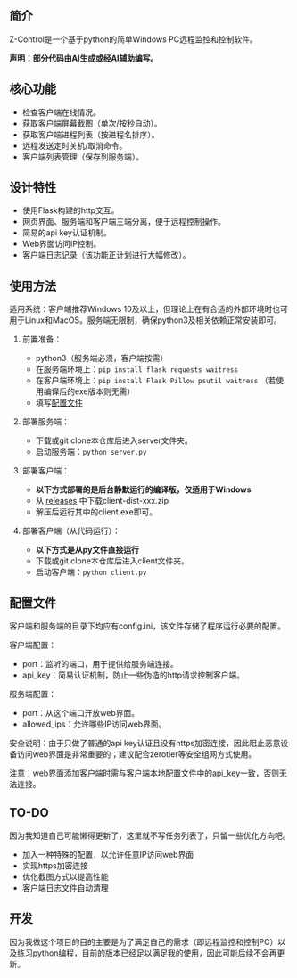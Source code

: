 ## 简介

Z-Control是一个基于python的简单Windows PC远程监控和控制软件。

**声明：部分代码由AI生成或经AI辅助编写。**

## 核心功能

- 检查客户端在线情况。
- 获取客户端屏幕截图（单次/按秒自动）。
- 获取客户端进程列表（按进程名排序）。
- 远程发送定时关机/取消命令。
- 客户端列表管理（保存到服务端）。

## 设计特性

- 使用Flask构建的http交互。
- 网页界面、服务端和客户端三端分离，便于远程控制操作。
- 简易的api key认证机制。
- Web界面访问IP控制。
- 客户端日志记录（该功能正计划进行大幅修改）。

## 使用方法

适用系统：客户端推荐Windows 10及以上，但理论上在有合适的外部环境时也可用于Linux和MacOS。服务端无限制，确保python3及相关依赖正常安装即可。

1. 前置准备：
	- python3（服务端必须，客户端按需）
	- 在服务端环境上：`pip install flask requests waitress`
	- 在客户端环境上：`pip install Flask Pillow psutil waitress` （若使用编译后的exe版本则无需）
	- 填写[配置文件](https://github.com/zjxdiu/Z-Control#%E9%85%8D%E7%BD%AE%E6%96%87%E4%BB%B6)

2. 部署服务端：
	- 下载或git clone本仓库后进入server文件夹。
	- 启动服务端：`python server.py`

3. 部署客户端：
	- **以下方式部署的是后台静默运行的编译版，仅适用于Windows**
	- 从 [releases](https://github.com/zjxdiu/Z-Control/releases) 中下载client-dist-xxx.zip
	- 解压后运行其中的client.exe即可。
	
4. 部署客户端（从代码运行）：
	- **以下方式是从py文件直接运行**
	- 下载或git clone本仓库后进入client文件夹。
	- 启动客户端：`python client.py`
	
## 配置文件

客户端和服务端的目录下均应有config.ini，该文件存储了程序运行必要的配置。

客户端配置：
- port：监听的端口，用于提供给服务端连接。
- api_key：简易认证机制，防止一些伪造的http请求控制客户端。

服务端配置：
- port：从这个端口开放web界面。
- allowed_ips：允许哪些IP访问web界面。

安全说明：由于只做了普通的api key认证且没有https加密连接，因此阻止恶意设备访问web界面是非常重要的；建议配合zerotier等安全组网方式使用。

注意：web界面添加客户端时需与客户端本地配置文件中的api_key一致，否则无法连接。

## TO-DO

因为我知道自己可能懒得更新了，这里就不写任务列表了，只留一些优化方向吧。
- 加入一种特殊的配置，以允许任意IP访问web界面
- 实现https加密连接
- 优化截图方式以提高性能
- 客户端日志文件自动清理

## 开发

因为我做这个项目的目的主要是为了满足自己的需求（即远程监控和控制PC）以及练习python编程，目前的版本已经足以满足我的使用，因此可能后续不会再更新。
